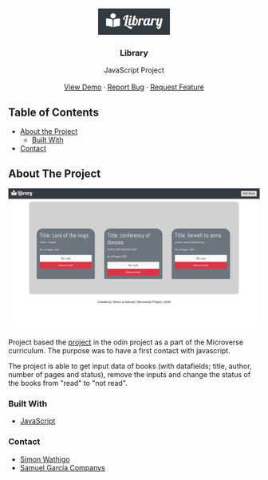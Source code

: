 <br />
<p align="center">
  <a href="#">
    <img src="images/logolibrary.png" alt="Logo">
  </a>

  <h3 align="center">Library</h3>

  <p align="center">
    JavaScript Project
    <br />
    <br />
    <a href="#">View Demo</a>
    ·
    <a href="https://github.com/samgaco/library/issues">Report Bug</a>
    ·
    <a href="https://github.com/samgaco/library/issues">Request Feature</a>
  </p>
</p>


<!-- TABLE OF CONTENTS -->
## Table of Contents

* [About the Project](#about-the-project)
  * [Built With](#built-with)
* [Contact](#Contact)




<!-- ABOUT THE PROJECT -->
## About The Project

  <a href="#">
    <img src="images/librarymain.png" alt="Logo">
  </a>
  
Project based the [ project](https://www.theodinproject.com/courses/javascript/lessons/library) in the odin project as a part of the Microverse curriculum. The purpose was to have a first contact with javascript.

The project is able to get input data of books (with datafields; title, author, number of pages and status), remove the inputs and change the status of the books from "read" to "not read".


### Built With
* [JavaScript](https://rubyonrails.org/)


### Contact

* [Simon Wathigo](https://github.com/wathigo)
* [Samuel García Companys](https://github.com/samgaco)


